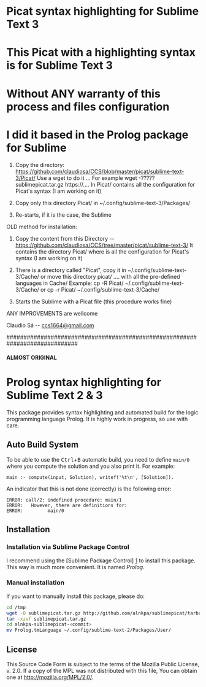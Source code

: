 # Picat syntax highlighting for Sublime Text 3 #
# This Picat with a highlighting syntax is for Sublime Text 3
# Without ANY warranty of this process and files configuration
# I did it based in the Prolog package for Sublime

1. Copy the directory: https://github.com/claudiosa/CCS/blob/master/picat/sublime-text-3/Picat/
Use a wget to do it ...
For example wget -????? sublimepicat.tar.gz https://....
In Picat/ contains  all the configuration for Picat's syntax (I am working on it)


2. Copy only this directory Picat/ in ~/.config/sublime-text-3/Packages/

3. Re-starts, if it is the case, the Sublime 


OLD method for installation:

1. Copy the content from this Directory -- https://github.com/claudiosa/CCS/tree/master/picat/sublime-text-3/
It contains the directory Picat/
where is all the configuration for Picat's syntax (I am working on it)

2. There is a directory called "Picat", copy it  in  ~/.config/sublime-text-3/Cache/
   or move  this directory picat/ ....  with all the pre-defined languages in Cache/
   Example: cp -R Picat/  ~/.config/sublime-text-3/Cache/
   or cp -r Picat/  ~/.config/sublime-text-3/Cache/

3. Starts the Sublime with a Picat file
   (this procedure works fine)

ANY IMPROVEMENTS are wellcome 

Claudio Sá -- ccs1664@gmail.com


#############################################################################
#### ALMOST ORIGINAL


# Prolog syntax highlighting for Sublime Text 2 & 3 #

This package provides syntax highlighting and automated build for the logic
programming language Prolog. It is highly work in progress, so use with care.

## Auto Build System ##
To be able to use the <kbd>Ctrl</kbd>+<kbd>B</kbd> automatic build, you need to define `main/0`
where you compute the solution and you also print it. For example:

```picat
main :- compute(input, Solution), writef('%t\n', [Solution]).
```

An indicator that this is not done (correctly) is the following error:

```
ERROR: call/2: Undefined procedure: main/1
ERROR:   However, there are definitions for:
ERROR:         main/0
```

## Installation ##

### Installation via Sublime Package Control ###

I recommend using the [Sublime Package Control] [1] to install this package. 
This way is much more convenient. It is named *Prolog*.

[1]: http://wbond.net/sublime_packages/package_control

### Manual installation ###

If you want to manually install this package, please do:

```sh
cd /tmp
wget -O sublimepicat.tar.gz http://github.com/alnkpa/sublimepicat/tarball/master
tar -xzvf sublimepicat.tar.gz
cd alnkpa-sublimepicat-<commit>
mv Prolog.tmLanguage ~/.config/sublime-text-2/Packages/User/
```

## License ##

This Source Code Form is subject to the terms of the Mozilla Public
License, v. 2.0. If a copy of the MPL was not distributed with this
file, You can obtain one at <http://mozilla.org/MPL/2.0/>.
